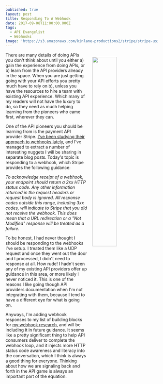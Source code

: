 ```yaml
---
published: true
layout: post
title: Responding To A Webhook
date: 2017-09-08T11:00:00.000Z
tags:
  - API Evangelist
  - Webhooks
image: 'https://s3.amazonaws.com/kinlane-productions2/stripe/stripe-using-webhooks.png'
---
```

<p><a href="https://stripe.com/docs/webhooks"><img src="https://s3.amazonaws.com/kinlane-productions2/stripe/stripe-using-webhooks.png" align="right" width="40%" style="padding: 15px;" /></a></p>There are many details of doing APIs you don't think about until you either a) gain the experience from doing APIs, or b) learn from the API providers already in the space. When you are just getting going with your API efforts you pretty much have to rely on b), unless you have the resources to hire a team with existing API experience. Which many of my readers will not have the luxury to do, so they need as much helping learning from the pioneers who came first, wherever they can.

One of the API pioneers you should be learning from is the payment API provider Stripe. [I've been studying their approach to webhooks lately](https://stripe.com/docs/webhooks), and I've managed to extract a number of interesting nuggets I will be sharing in separate blog posts. Today's topic is responding to a webhook, which Stripe provides the following guidance:

_To acknowledge receipt of a webhook, your endpoint should return a 2xx HTTP status code. Any other information returned in the request headers or request body is ignored. All response codes outside this range, including 3xx codes, will indicate to Stripe that you did not receive the webhook. This does mean that a URL redirection or a "Not Modified" response will be treated as a failure._

To be honest, I had never thought I should be responding to the webhooks I've setup. I treated them like a UDP request and once they went out the door and I processed, I didn't need to response at all. How rude! I hadn't seen any of my existing API providers offer up guidance in this area, or more likely I never noticed it. This is one of the reasons I like going though API providers documentation when I'm not integrating with them, because I tend to have a different eye for what is going on.

Anyways, I'm adding webhook responses to my list of building blocks for [my webhook research](http://webhooks.apievangelist.com/), and will be including it in future guidance. It seems like a pretty significant thing to help API consumers deliver to complete the webhook loop, and it injects more HTTP status code awareness and literacy into the conversation, which I think is always a good thing for everyone. Thinking about how we are signaling back and forth in the API game is always an important part of the equation.
